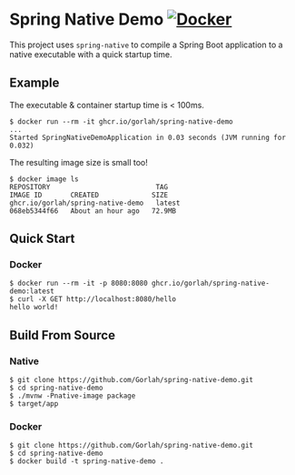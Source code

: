 # Spring Native Demo [![Docker](https://github.com/Gorlah/spring-native-demo/actions/workflows/docker-publish.yml/badge.svg)](https://github.com/Gorlah/spring-native-demo/actions/workflows/docker-publish.yml)

This project uses `spring-native` to compile a Spring Boot application to a native executable with a quick startup time. 

## Example
The executable & container startup time is < 100ms.
```shell
$ docker run --rm -it ghcr.io/gorlah/spring-native-demo
...
Started SpringNativeDemoApplication in 0.03 seconds (JVM running for 0.032)
```

The resulting image size is small too!
```shell
$ docker image ls
REPOSITORY                          TAG                           IMAGE ID       CREATED             SIZE
ghcr.io/gorlah/spring-native-demo   latest                        068eb5344f66   About an hour ago   72.9MB
```

## Quick Start

### Docker

```shell
$ docker run --rm -it -p 8080:8080 ghcr.io/gorlah/spring-native-demo:latest
$ curl -X GET http://localhost:8080/hello
hello world!
```

## Build From Source

### Native
```shell
$ git clone https://github.com/Gorlah/spring-native-demo.git
$ cd spring-native-demo
$ ./mvnw -Pnative-image package
$ target/app
```

### Docker
```shell
$ git clone https://github.com/Gorlah/spring-native-demo.git
$ cd spring-native-demo
$ docker build -t spring-native-demo .
```
